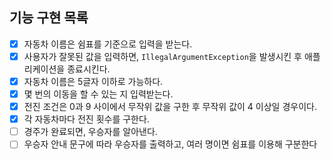 ## 기능 구현 목록
 - [x] 자동차 이름은 쉼표를 기준으로 입력을 받는다.
 - [x] 사용자가 잘못된 값을 입력하면, `IllegalArgumentException`을 발생시킨 후 애플리케이션을 종료시킨다.
 - [x] 자동차 이름은 5글자 이하로 가능하다.
 - [x] 몇 번의 이동을 할 수 있는 지 입력받는다.
 - [x] 전진 조건은 0과 9 사이에서 무작위 값을 구한 후 무작위 값이 4 이상일 경우이다.
 - [x] 각 자동차마다 전진 횟수를 구한다.
 - [ ] 경주가 완료되면, 우승자를 알아낸다.
 - [ ] 우승자 안내 문구에 따라 우승자를 출력하고, 여러 명이면 쉼표를 이용해 구분한다
